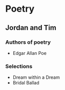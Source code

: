 # Poetry

## Jordan and Tim

### Authors of poetry

* Edgar Allan Poe

### Selections
* Dream within a Dream
* Bridal Ballad
